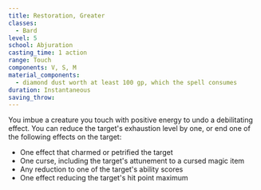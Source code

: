 ```yaml
---
title: Restoration, Greater
classes:
  - Bard
level: 5
school: Abjuration
casting_time: 1 action
range: Touch
components: V, S, M
material_components:
  - diamond dust worth at least 100 gp, which the spell consumes
duration: Instantaneous
saving_throw:
---
```


You imbue a creature you touch with positive energy to undo a debilitating effect. You can reduce the target's exhaustion level by one, or end one of the following effects on the target:

- One effect that charmed or petrified the target
- One curse, including the target's attunement to a cursed magic item
- Any reduction to one of the target's ability scores
- One effect reducing the target's hit point maximum
